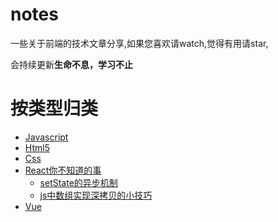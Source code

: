 # notes
一些关于前端的技术文章分享,如果您喜欢请watch,觉得有用请star,

会持续更新**生命不息，学习不止**

# 按类型归类
* [Javascript](#javascript)
* [Html5](#html5)
* [Css](#css)
* [React你不知道的事](#react)
  * [setState的异步机制](https://github.com/front-end-note/notes/issues/1)
  * [js中数组实现深拷贝的小技巧](https://github.com/front-end-note/notes/issues/2)
* [Vue](#vue)
